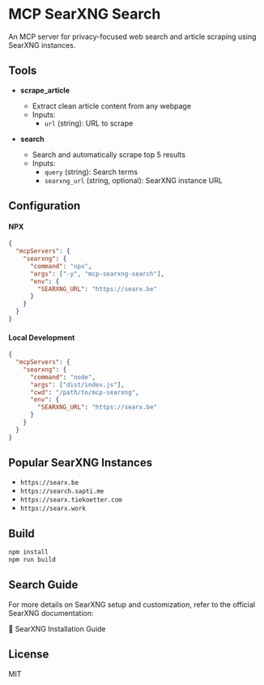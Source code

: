 # MCP SearXNG Search
An MCP server for privacy-focused web search and article scraping using SearXNG instances.

## Tools
- **scrape_article**
  - Extract clean article content from any webpage
  - Inputs:
    - `url` (string): URL to scrape

- **search**
  - Search and automatically scrape top 5 results
  - Inputs:
    - `query` (string): Search terms
    - `searxng_url` (string, optional): SearXNG instance URL

## Configuration

#### NPX

```json
{
  "mcpServers": {
    "searxng": {
      "command": "npx",
      "args": ["-y", "mcp-searxng-search"],
      "env": {
        "SEARXNG_URL": "https://searx.be"
      }
    }
  }
}
```
#### Local Development

```json
{
  "mcpServers": {
    "searxng": {
      "command": "node",
      "args": ["dist/index.js"],
      "cwd": "/path/to/mcp-searxng",
      "env": {
        "SEARXNG_URL": "https://searx.be"
      }
    }
  }
}
```

## Popular SearXNG Instances
- `https://searx.be`
- `https://search.sapti.me`
- `https://searx.tiekoetter.com`
- `https://searx.work`

## Build

```bash
npm install
npm run build
```

## Search Guide
For more details on SearXNG setup and customization, refer to the official SearXNG documentation:

🔗 SearXNG Installation Guide

## License

MIT






